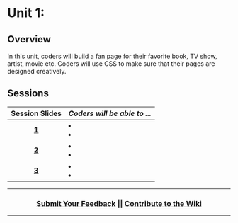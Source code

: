 # Unit 1:

## Overview
In this unit, coders will build a fan page for their favorite book, TV show, artist, movie etc. Coders will use CSS to make sure that their pages are designed creatively.

## Sessions 
|Session Slides|*Coders will be able to ...*|
|:-------:|-------|
|[**1**]()| <li> </li> <li> </li> |
|[**2**]()| <li> </li> <li> </li> |
|[**3**]()| <li> </li> <li> </li> |

----
<h3 align="center"><a href="https://docs.google.com/forms/d/e/1FAIpQLSdmoYjRk6tqJHI5Y1ELjOZ7tiYj58dmoIBEeUaXK5ciIdljIg/viewform">Submit Your Feedback</a> || <a href="">Contribute to the Wiki</a> </h3>

----
